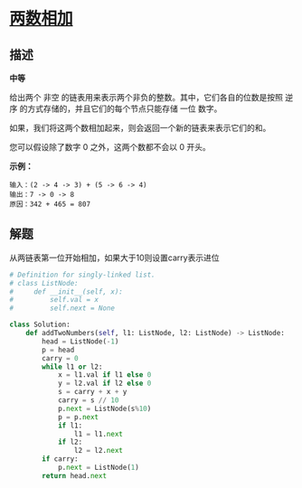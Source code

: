 # [两数相加](https://leetcode-cn.com/problems/add-two-numbers/)
## 描述  
**中等**  

给出两个 非空 的链表用来表示两个非负的整数。其中，它们各自的位数是按照 逆序 的方式存储的，并且它们的每个节点只能存储 一位 数字。

如果，我们将这两个数相加起来，则会返回一个新的链表来表示它们的和。

您可以假设除了数字 0 之外，这两个数都不会以 0 开头。

**示例：**

    输入：(2 -> 4 -> 3) + (5 -> 6 -> 4)
    输出：7 -> 0 -> 8
    原因：342 + 465 = 807

## 解题
从两链表第一位开始相加，如果大于10则设置carry表示进位
```python
# Definition for singly-linked list.
# class ListNode:
#     def __init__(self, x):
#         self.val = x
#         self.next = None

class Solution:
    def addTwoNumbers(self, l1: ListNode, l2: ListNode) -> ListNode:
        head = ListNode(-1)
        p = head
        carry = 0
        while l1 or l2:
            x = l1.val if l1 else 0
            y = l2.val if l2 else 0
            s = carry + x + y
            carry = s // 10
            p.next = ListNode(s%10)
            p = p.next
            if l1:
                l1 = l1.next
            if l2:
                l2 = l2.next
        if carry:
            p.next = ListNode(1)
        return head.next
```